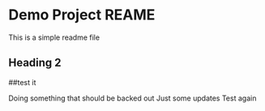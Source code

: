 # Demo Project REAME
This is a simple readme file

## Heading 2
##test it

Doing something that should be backed out
Just some updates
Test again